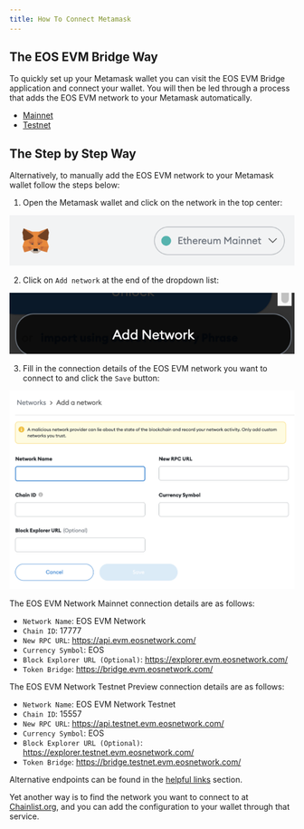 ```yaml
---
title: How To Connect Metamask
---
```


## The EOS EVM Bridge Way

To quickly set up your Metamask wallet you can visit the EOS EVM Bridge application and connect your wallet. You will then be led through a process that adds the EOS EVM network to your Metamask automatically.

- [Mainnet](https://bridge.evm.eosnetwork.com/)
- [Testnet](https://bridge.testnet.evm.eosnetwork.com/)

## The Step by Step Way

Alternatively, to manually add the EOS EVM network to your Metamask wallet follow the steps below:

1. Open the Metamask wallet and click on the network in the top center:

![metamask top network button](./images/metamask_top_network_button.png)

2. Click on `Add network` at the end of the dropdown list:

![metamask top network button](./images/metamask_add_network_button.png)

3. Fill in the connection details of the EOS EVM network you want to connect to and click the `Save` button:

![metamask_add_network_form](./images/metamask_add_network_form.png)

The EOS EVM Network Mainnet connection details are as follows:

* `Network Name`: EOS EVM Network
* `Chain ID`: 17777
* `New RPC URL`: https://api.evm.eosnetwork.com/
* `Currency Symbol`: EOS
* `Block Explorer URL (Optional)`: https://explorer.evm.eosnetwork.com/
* `Token Bridge`: https://bridge.evm.eosnetwork.com/

The EOS EVM Network Testnet Preview connection details are as follows:

* `Network Name`: EOS EVM Network Testnet
* `Chain ID`: 15557
* `New RPC URL`: https://api.testnet.evm.eosnetwork.com/
* `Currency Symbol`: EOS
* `Block Explorer URL (Optional)`: https://explorer.testnet.evm.eosnetwork.com/
* `Token Bridge`: https://bridge.testnet.evm.eosnetwork.com/

Alternative endpoints can be found in the [helpful links](../50_helpful_links.md) section.

Yet another way is to find the network you want to connect to at [Chainlist.org](https://chainlist.org/), and you can add the configuration to your wallet through that service.
